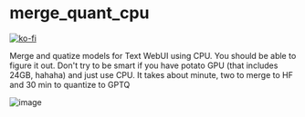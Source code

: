 # merge_quant_cpu
[![ko-fi](https://ko-fi.com/img/githubbutton_sm.svg)](https://ko-fi.com/Q5Q5MOB4M)

Merge and quatize models for Text WebUI using CPU.
You should be able to figure it out.
Don't try to be smart if you have potato GPU (that includes 24GB, hahaha) and just use CPU. It takes about minute, two to merge to HF and 30 min to quantize to GPTQ

![image](https://github.com/FartyPants/merge_quant_cpu/assets/23346289/c9761b37-3979-4bc8-a014-cd69463677f5)

